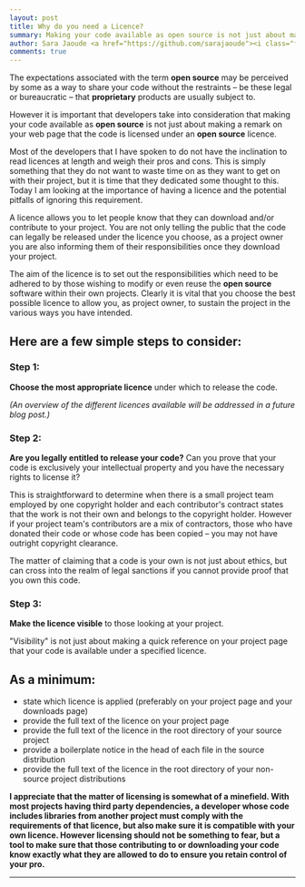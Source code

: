 ```yaml
---
layout: post
title: Why do you need a Licence?
summary: Making your code available as open source is not just about making a remark on your web page
author: Sara Jaoude <a href="https://github.com/sarajaoude"><i class="fa fa-github-square"></i></a> AKA LadyLaw2Geek
comments: true
---
```


The expectations associated with the term **open source** may be perceived by some as a way to share your code without the restraints – be these legal or bureaucratic – that **proprietary** products are usually subject to.

However it is important that developers take into consideration that making your code available as **open source** is not just about making a remark on your web page that the code is licensed under an **open source** licence.

Most of the developers that I have spoken to do not have the inclination to read licences at length and weigh their pros and cons. This is simply something that they do not want to waste time on as they want to get on with their project, but it is time that they dedicated some thought to this. Today I am looking at the importance of having a licence and the potential pitfalls of ignoring this requirement.

A licence allows you to let people know that they can download and/or contribute to your project. You are not only telling the public that the code can legally be released under the licence you choose, as a project owner you are also informing them of their responsibilities once they download your project.

The aim of the licence is to set out the responsibilities which need to be adhered to by those wishing to modify or even reuse the **open source** software within their own projects. Clearly it is vital that you choose the best possible licence to allow you, as project owner, to sustain the project in the various ways you have intended.

## Here are a few simple steps to consider:

### Step 1:

**Choose the most appropriate licence** under which to release the code.

*(An overview of the different licences available will be addressed in a future blog post.)*

###  Step 2:

**Are you legally entitled to release your code?** Can you prove that your code is exclusively your intellectual property and you have the necessary rights to license it?

This is straightforward to determine when there is a small project team employed by one copyright holder and each contributor's contract states that the work is not their own and belongs to the copyright holder. However if your project team's contributors are a mix of contractors, those who have donated their code or whose code has been copied – you may not have outright copyright clearance.

The matter of claiming that a code is your own is not just about ethics, but can cross into the realm of legal sanctions if you cannot provide proof that you own this code.

### Step 3:

**Make the licence visible** to those looking at your project.

"Visibility" is not just about making a quick reference on your project page that your code is available under a specified licence.

## As a minimum:

* state which licence is applied (preferably on your project page and your downloads page)
* provide the full text of the licence on your project page
* provide the full text of the licence in the root directory of your source project
* provide a boilerplate notice in the head of each file in the source distribution
* provide the full text of the licence in the root directory of your non-source project distributions


**I appreciate that the matter of licensing is somewhat of a minefield. With most projects having third party dependencies, a developer whose code includes libraries from another project must comply with the requirements of that licence, but also make sure it is compatible with your own licence. However licensing should not be something to fear, but a tool to make sure that those contributing to or downloading your code know exactly what they are allowed to do to ensure you retain control of your pro.**

---
